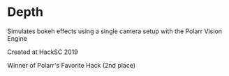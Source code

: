 # Depth
Simulates bokeh effects using a single camera setup with the Polarr Vision Engine

Created at HackSC 2019

Winner of Polarr's Favorite Hack (2nd place)
